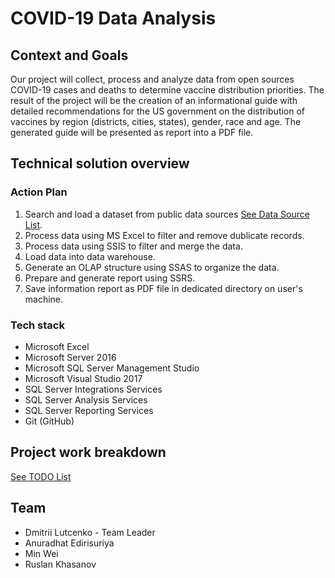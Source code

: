# COVID-19 Data Analysis
## Context and Goals
Our project will collect, process and analyze data from open sources COVID-19 cases and deaths to determine vaccine distribution priorities. The result of the project will be the creation of an informational guide with detailed recommendations for the US government on the distribution of vaccines by region (districts, cities, states), gender, race and age. The generated guide will be presented as report into a PDF file.
## Technical solution overview
### Action Plan
1. Search and load a dataset from public data sources [See Data Source List](DataSourceList.md).
2. Process data using MS Excel to filter and remove dublicate records.
3. Process data using SSIS to filter and merge the data.
4. Load data into data warehouse.
5. Generate an OLAP structure using SSAS to organize the data.
6. Prepare and generate report using SSRS.
7. Save information report as PDF file in dedicated directory on user's machine.
### Tech stack
* Microsoft Excel
* Microsoft Server 2016
* Microsoft SQL Server Management Studio
* Microsoft Visual Studio 2017
* SQL Server Integrations Services
* SQL Server Analysis Services
* SQL Server Reporting Services
* Git (GitHub)
## Project work breakdown
[See TODO List](TODO.md)
## Team
- Dmitrii Lutcenko      - Team Leader
- Anuradhat Edirisuriya
- Min Wei        
- Ruslan Khasanov
